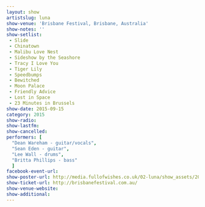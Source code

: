 ```yaml
---
layout: show
artistslug: luna
show-venue: 'Brisbane Festival, Brisbane, Australia'
show-notes: ''
show-setlist: 
 - Slide
 - Chinatown
 - Malibu Love Nest
 - Sideshow by the Seashore
 - Tracy I Love You
 - Tiger Lily
 - Speedbumps
 - Bewitched
 - Moon Palace
 - Friendly Advice
 - Lost in Space
 - 23 Minutes in Brussels
show-date: 2015-09-15
category: 2015
show-radio: 
show-lastfm: 
show-cancelled: 
performers: [
  "Dean Wareham - guitar/vocals",
  "Sean Eden - guitar",
  "Lee Wall - drums",
  "Britta Phillips - bass"
  ]
facebook-event-url: 
show-poster-url: http://media.fullofwishes.co.uk/02-luna/show_assets/2015-australia-nz/luna-2015-aus-nz.jpg
show-ticket-url: http://brisbanefestival.com.au/
show-venue-website: 
show-additional: 
---
```

